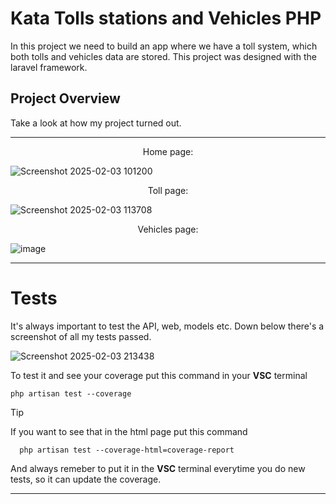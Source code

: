 # Kata Tolls stations and Vehicles PHP

In this project we need to build an app where we have a toll system, which both tolls and vehicles data are stored. This project was designed with the laravel framework.

## Project Overview

Take a look at how my project turned out.
***

<p align="center">
Home page:
</p>

![Screenshot 2025-02-03 101200](https://github.com/user-attachments/assets/45431b07-1c47-4b64-b77a-8a0de6e27aca)

<p align="center">
Toll page:
</p>

![Screenshot 2025-02-03 113708](https://github.com/user-attachments/assets/e26eab00-ddbd-4987-91e7-a6c6e1f01815)

<p align="center">
Vehicles page:
</p>

![image](https://github.com/user-attachments/assets/b58b8814-5a09-46cc-98ab-8228e4722cd6)

***

# Tests

It's always important to test the API, web, models etc. Down below there's a screenshot of all my tests passed.

![Screenshot 2025-02-03 213438](https://github.com/user-attachments/assets/a4ba03c3-0c02-471b-90ac-eb65da9e5767)

To test it and see your coverage put this command in your **VSC** terminal
```
php artisan test --coverage
```

>[!TIP]
>If you want to see that in the html page put this command

```
  php artisan test --coverage-html=coverage-report
```

And always remeber to put it in the **VSC** terminal everytime you do new tests, so it can update the coverage.
***
